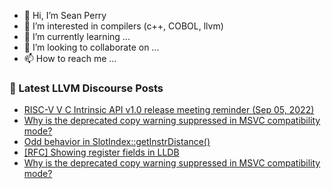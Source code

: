 - 👋 Hi, I’m Sean Perry
- 👀 I’m interested in compilers (c++, COBOL, llvm)
- 🌱 I’m currently learning ...
- 💞️ I’m looking to collaborate on ...
- 📫 How to reach me ...

<!---
s66perry/s66perry is a ✨ special ✨ repository because its `README.md` (this file) appears on your GitHub profile.
You can click the Preview link to take a look at your changes.
--->
### 📕 Latest LLVM Discourse Posts

<!-- DISCOURSE-LLVM:START -->
- [RISC-V V C Intrinsic API v1.0 release meeting reminder &lpar;Sep 05, 2022&rpar;](https://discourse.llvm.org/t/risc-v-v-c-intrinsic-api-v1-0-release-meeting-reminder-sep-05-2022/64994#post_2)
- [Why is the deprecated copy warning suppressed in MSVC compatibility mode?](https://discourse.llvm.org/t/why-is-the-deprecated-copy-warning-suppressed-in-msvc-compatibility-mode/65085#post_5)
- [Odd behavior in SlotIndex::getInstrDistance&lpar;&rpar;](https://discourse.llvm.org/t/odd-behavior-in-slotindex-getinstrdistance/64934#post_6)
- [[RFC] Showing register fields in LLDB](https://discourse.llvm.org/t/rfc-showing-register-fields-in-lldb/64676#post_12)
- [Why is the deprecated copy warning suppressed in MSVC compatibility mode?](https://discourse.llvm.org/t/why-is-the-deprecated-copy-warning-suppressed-in-msvc-compatibility-mode/65085#post_4)
<!-- DISCOURSE-LLVM:END -->
